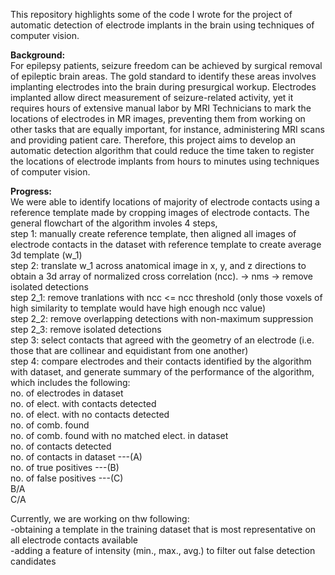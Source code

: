 This repository highlights some of the code I wrote for the project of automatic detection of electrode implants in the brain using techniques of computer vision. 

**Background:**\
For epilepsy patients, seizure freedom can be achieved by surgical removal of epileptic brain areas. The gold standard to identify these areas involves implanting electrodes into the brain during presurgical workup. Electrodes implanted allow direct measurement of seizure-related activity, yet it requires hours of extensive manual labor by MRI Technicians to mark the locations of electrodes in MR images, preventing them from working on other tasks that are equally important, for instance, administering MRI scans and providing patient care. Therefore, this project aims to develop an automatic detection algorithm that could reduce the time taken to register the locations of electrode implants from hours to minutes using techniques of computer vision.


**Progress:**\
We were able to identify locations of majority of electrode contacts using a reference template made by cropping 
images of electrode contacts. The general flowchart of the algorithm involes 4 steps, <br/>
step 1: manually create reference template, then aligned all images of electrode contacts in the dataset with reference template to create average 3d template (w_1) <br />
step 2: translate w_1 across anatomical image in x, y, and z directions to obtain a 3d array of normalized cross correlation (ncc).  -> nms -> remove isolated detections <br />
step 2_1: remove tranlations with ncc <= ncc threshold (only those voxels of high similarity to template would have high enough ncc value) <br />
step 2_2: remove overlapping detections with non-maximum suppression  <br />
step 2_3: remove isolated detections <br />
step 3: select contacts that agreed with the geometry of an electrode (i.e. those that are collinear and equidistant from one another) <br />
step 4: compare electrodes and their contacts identified by the algorithm with dataset, and generate summary of the performance of the algorithm, which includes
the following: <br />
no. of electrodes in dataset <br />
no. of elect. with contacts detected  <br />
no. of elect. with no contacts detected  <br />
no. of comb. found  <br />
no. of comb. found with no matched elect. in dataset <br />
no. of contacts detected  <br />
no. of contacts in dataset ---(A)  <br />
no. of true positives ---(B)  <br />
no. of false positives ---(C)  <br />
B/A  <br /> 
C/A  <br />


Currently, we are working on thw following: <br />
-obtaining a template in the training dataset that is most representative on all electrode contacts available <br />
-adding a feature of intensity (min., max., avg.) to filter out false detection candidates <br />
